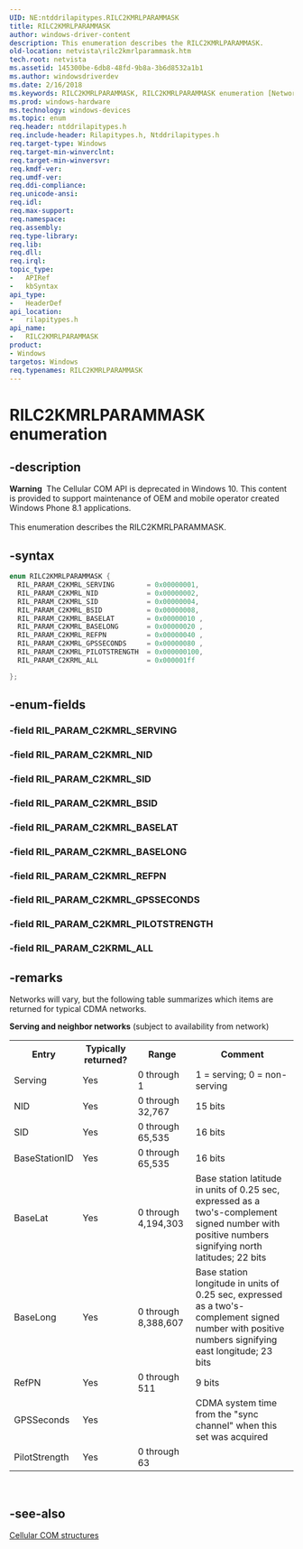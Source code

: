```yaml
---
UID: NE:ntddrilapitypes.RILC2KMRLPARAMMASK
title: RILC2KMRLPARAMMASK
author: windows-driver-content
description: This enumeration describes the RILC2KMRLPARAMMASK.
old-location: netvista\rilc2kmrlparammask.htm
tech.root: netvista
ms.assetid: 145300be-6db8-48fd-9b8a-3b6d8532a1b1
ms.author: windowsdriverdev
ms.date: 2/16/2018
ms.keywords: RILC2KMRLPARAMMASK, RILC2KMRLPARAMMASK enumeration [Network Drivers Starting with Windows Vista], RIL_PARAM_C2KMRL_BASELAT, RIL_PARAM_C2KMRL_BASELONG, RIL_PARAM_C2KMRL_BSID, RIL_PARAM_C2KMRL_GPSSECONDS, RIL_PARAM_C2KMRL_NID, RIL_PARAM_C2KMRL_PILOTSTRENGTH, RIL_PARAM_C2KMRL_REFPN, RIL_PARAM_C2KMRL_SERVING, RIL_PARAM_C2KMRL_SID, RIL_PARAM_C2KRML_ALL, netvista.rilc2kmrlparammask, rilapitypes/RILC2KMRLPARAMMASK, rilapitypes/RIL_PARAM_C2KMRL_BASELAT, rilapitypes/RIL_PARAM_C2KMRL_BASELONG, rilapitypes/RIL_PARAM_C2KMRL_BSID, rilapitypes/RIL_PARAM_C2KMRL_GPSSECONDS, rilapitypes/RIL_PARAM_C2KMRL_NID, rilapitypes/RIL_PARAM_C2KMRL_PILOTSTRENGTH, rilapitypes/RIL_PARAM_C2KMRL_REFPN, rilapitypes/RIL_PARAM_C2KMRL_SERVING, rilapitypes/RIL_PARAM_C2KMRL_SID, rilapitypes/RIL_PARAM_C2KRML_ALL
ms.prod: windows-hardware
ms.technology: windows-devices
ms.topic: enum
req.header: ntddrilapitypes.h
req.include-header: Rilapitypes.h, Ntddrilapitypes.h
req.target-type: Windows
req.target-min-winverclnt:
req.target-min-winversvr:
req.kmdf-ver:
req.umdf-ver:
req.ddi-compliance:
req.unicode-ansi:
req.idl:
req.max-support:
req.namespace:
req.assembly:
req.type-library:
req.lib:
req.dll:
req.irql:
topic_type:
-	APIRef
-	kbSyntax
api_type:
-	HeaderDef
api_location:
-	rilapitypes.h
api_name:
-	RILC2KMRLPARAMMASK
product:
- Windows
targetos: Windows
req.typenames: RILC2KMRLPARAMMASK
---
```


# RILC2KMRLPARAMMASK enumeration


## -description


<div class="alert"><b>Warning</b>  The Cellular COM API is deprecated in Windows 10. This content is provided to support maintenance of OEM and mobile operator created Windows Phone 8.1 applications.</div><div> </div>This enumeration describes the RILC2KMRLPARAMMASK.


## -syntax


```cpp
enum RILC2KMRLPARAMMASK {
  RIL_PARAM_C2KMRL_SERVING        = 0x00000001,
  RIL_PARAM_C2KMRL_NID            = 0x00000002,
  RIL_PARAM_C2KMRL_SID            = 0x00000004,
  RIL_PARAM_C2KMRL_BSID           = 0x00000008,
  RIL_PARAM_C2KMRL_BASELAT        = 0x00000010 ,
  RIL_PARAM_C2KMRL_BASELONG       = 0x00000020 ,
  RIL_PARAM_C2KMRL_REFPN          = 0x00000040 ,
  RIL_PARAM_C2KMRL_GPSSECONDS     = 0x00000080 ,
  RIL_PARAM_C2KMRL_PILOTSTRENGTH  = 0x000000100,
  RIL_PARAM_C2KRML_ALL            = 0x000001ff

};
```


## -enum-fields




### -field RIL_PARAM_C2KMRL_SERVING


### -field RIL_PARAM_C2KMRL_NID


### -field RIL_PARAM_C2KMRL_SID


### -field RIL_PARAM_C2KMRL_BSID


### -field RIL_PARAM_C2KMRL_BASELAT


### -field RIL_PARAM_C2KMRL_BASELONG


### -field RIL_PARAM_C2KMRL_REFPN


### -field RIL_PARAM_C2KMRL_GPSSECONDS


### -field RIL_PARAM_C2KMRL_PILOTSTRENGTH


### -field RIL_PARAM_C2KRML_ALL


## -remarks



Networks will vary, but the following table summarizes which items are returned for typical CDMA networks.

<b>Serving and neighbor networks</b> (subject to availability from network)

<table>
<tr>
<th>Entry</th>
<th>Typically returned?</th>
<th>Range</th>
<th>Comment</th>
</tr>
<tr>
<td>
Serving

</td>
<td>
Yes

</td>
<td>
0 through 1

</td>
<td>
1 = serving; 0 = non-serving

</td>
</tr>
<tr>
<td>
NID

</td>
<td>
Yes

</td>
<td>
0 through 32,767

</td>
<td>
15 bits

</td>
</tr>
<tr>
<td>
SID

</td>
<td>
Yes

</td>
<td>
0 through 65,535

</td>
<td>
16 bits

</td>
</tr>
<tr>
<td>
BaseStationID

</td>
<td>
Yes

</td>
<td>
0 through 65,535

</td>
<td>
16 bits

</td>
</tr>
<tr>
<td>
BaseLat

</td>
<td>
Yes

</td>
<td>
0 through 4,194,303

</td>
<td>
Base station latitude in units of 0.25 sec, expressed as a two's-complement signed number with positive numbers signifying north latitudes; 22 bits

</td>
</tr>
<tr>
<td>
BaseLong

</td>
<td>
Yes

</td>
<td>
0 through 8,388,607

</td>
<td>
Base station longitude in units of 0.25 sec, expressed as a two's-complement signed number with positive numbers signifying east longitude; 23 bits

</td>
</tr>
<tr>
<td>
RefPN

</td>
<td>
Yes

</td>
<td>
0 through 511

</td>
<td>
9 bits

</td>
</tr>
<tr>
<td>
GPSSeconds

</td>
<td>
Yes

</td>
<td>


</td>
<td>
CDMA system time from the "sync channel" when this set was acquired

</td>
</tr>
<tr>
<td>
PilotStrength

</td>
<td>
Yes

</td>
<td>
0 through 63

</td>
<td>


</td>
</tr>
</table>
 




## -see-also

<a href="https://msdn.microsoft.com/library/windows/hardware/dn946511">Cellular COM structures</a>



 

 


